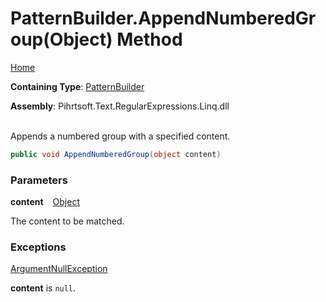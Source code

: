 # PatternBuilder\.AppendNumberedGroup\(Object\) Method

[Home](../../../../../../README.md)

**Containing Type**: [PatternBuilder](../README.md)

**Assembly**: Pihrtsoft\.Text\.RegularExpressions\.Linq\.dll

\
Appends a numbered group with a specified content\.

```csharp
public void AppendNumberedGroup(object content)
```

### Parameters

**content** &ensp; [Object](https://docs.microsoft.com/en-us/dotnet/api/system.object)

The content to be matched\.

### Exceptions

[ArgumentNullException](https://docs.microsoft.com/en-us/dotnet/api/system.argumentnullexception)

**content** is `null`\.

